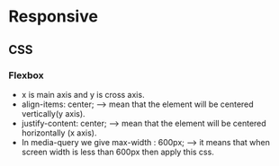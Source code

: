 # Responsive    

## CSS

### Flexbox
- x is main axis and y is cross axis.
- align-items: center; --> mean that the element will be centered vertically(y axis).
- justify-content: center; --> mean that the element will be centered horizontally (x axis). 
- In media-query we give max-width : 600px; --> it means that when screen width is less than 600px then apply this css.



